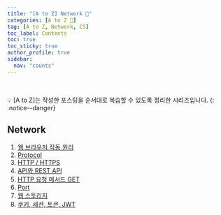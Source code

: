 ```yaml
---
title: "[A to Z] Network 📡"
categories: [A to Z 📌]
tag: [A to Z, Network, CS]
toc_label: Contents
toc: true
toc_sticky: true
author_profile: true
sidebar:
  nav: "counts"
---
```


<br>

💡 [A to Z]는 작성한 포스팅을 순서대로 복습할 수 있도록 정리한 시리즈입니다.
{: .notice--danger}

## Network

1. [웹 브라우저 작동 원리](https://mynamesieun.github.io/network/%EC%9B%B9-%EB%B8%8C%EB%9D%BC%EC%9A%B0%EC%A0%80-%EC%9E%91%EB%8F%99-%EC%9B%90%EB%A6%AC/)
2. [Protocol](https://mynamesieun.github.io/network/Protocol/)
3. [HTTP / HTTPS](https://mynamesieun.github.io/network/HTTP,-HTTPS/)
4. [API와 REST API](http://localhost:4000/network/API%EC%99%80-REST-API/)
5. [HTTP 요청 메서드 GET](https://mynamesieun.github.io/network/HTTP-%EC%9A%94%EC%B2%AD-%EB%A9%94%EC%84%9C%EB%93%9C-GET/)
6. [Port](https://mynamesieun.github.io/network/Port/)
7. [웹 스토리지](https://mynamesieun.github.io/network/%EC%9B%B9-%EC%8A%A4%ED%86%A0%EB%A6%AC%EC%A7%80/)
8. [쿠키, 세션, 토큰, JWT](https://mynamesieun.github.io/network/%EC%BF%A0%ED%82%A4,-%EC%84%B8%EC%85%98,-%ED%86%A0%ED%81%B0,-JWT/)

<br>
